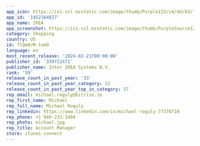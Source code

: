 ```yaml
---
app_icon: https://is1-ssl.mzstatic.com/image/thumb/Purple122/v4/dd/b3/71/ddb371c0-6361-94a9-925f-ac36376d1b2f/AppIcon-0-1x_U007emarketing-0-7-0-85-220.png/1024x1024bb.png
app_id: '1452164827'
app_name: IKEA
app_screenshot: https://is1-ssl.mzstatic.com/image/thumb/PurpleSource122/v4/79/74/02/79740226-7e54-365a-d43a-04e5b0e80b02/59bf738e-94c3-4149-9d94-ec301e21400f_iPhone_13_Pro_Max_-_1.jpeg/1284x2778bb.png
category: Shopping
country: US
id: flQmArM-tomO
language: en
most_recent_release: '2024-02-21T00:00:00'
publisher_id: '339722471'
publisher_name: Inter IKEA Systems B.V.
rank: '59'
release_count_in_past_year: '33'
release_count_in_past_year_category: 22
release_count_in_past_year_top_in_category: 57
rep_email: michael.roguly@bitrise.io
rep_first_name: Michael
rep_full_name: Michael Roguly
rep_linkedin: https://www.linkedin.com/in/michael-roguly-77376710
rep_phone: +1 949-233-3404
rep_photo: michael.jpg
rep_title: Account Manager
store: itunes_connect
---
```

